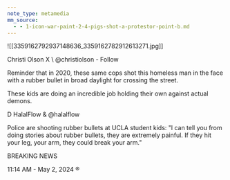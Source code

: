 ```yaml
---
note_type: metamedia
mm_source:
  - - 1-icon-war-paint-2-4-pigs-shot-a-protestor-point-b.md
---
```


![[3359162792937148636_3359162782912613271.jpg]]

Christi Olson X
\ @christiolson - Follow

Reminder that in 2020, these same cops shot this
homeless man in the face with a rubber bullet in broad
daylight for crossing the street.

These kids are doing an incredible job holding their own
against actual demons.

D HalalFlow & @halalflow

Police are shooting rubber bullets at UCLA student kids: "l can tell you
from doing stories about rubber bullets, they are extremely painful. If they
hit your leg, your arm, they could break your arm."

BREAKING NEWS

11:14 AM - May 2, 2024 ®

